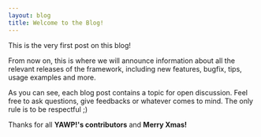 ```yaml
---
layout: blog
title: Welcome to the Blog!
---
```


This is the very first post on this blog!

From now on, this is where we will announce information about all the 
relevant  releases of the framework, including new features, bugfix, tips, 
usage examples and more.

<!--more-->

As you can see, each blog post contains a topic for open discussion. Feel
free to ask questions, give feedbacks or whatever comes to mind. The only rule 
is to be respectful ;)

Thanks for all **YAWP!'s contributors** and **Merry Xmas!**








